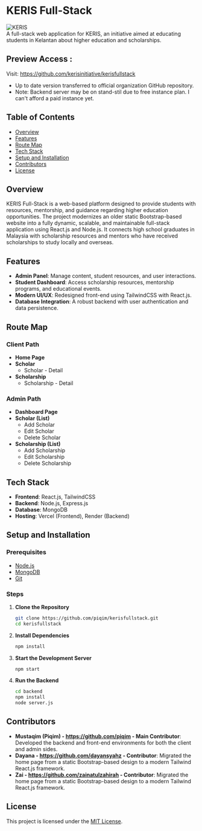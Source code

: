 # KERIS Full-Stack

![KERIS](https://github.com/piqim/kerisfullstack/raw/main/assets/logo.png)  
A full-stack web application for KERIS, an initiative aimed at educating students in Kelantan about higher education and scholarships.

## Preview Access :
Visit: https://github.com/kerisinitiative/kerisfullstack
* Up to date version transferred to official organization GitHub repository.
* Note: Backend server may be on stand-stil due to free instance plan. I can't afford a paid instance yet.

## Table of Contents
- [Overview](#overview)
- [Features](#features)
- [Route Map](#route-map)
- [Tech Stack](#tech-stack)
- [Setup and Installation](#setup-and-installation)
- [Contributors](#contributors)
- [License](#license)

## Overview
KERIS Full-Stack is a web-based platform designed to provide students with resources, mentorship, and guidance regarding higher education opportunities. The project modernizes an older static Bootstrap-based website into a fully dynamic, scalable, and maintainable full-stack application using React.js and Node.js. It connects high school graduates in Malaysia with scholarship resources and mentors who have received scholarships to study locally and overseas.

## Features
- **Admin Panel**: Manage content, student resources, and user interactions.
- **Student Dashboard**: Access scholarship resources, mentorship programs, and educational events.
- **Modern UI/UX**: Redesigned front-end using TailwindCSS with React.js.
- **Database Integration**: A robust backend with user authentication and data persistence.

## Route Map
### Client Path
- **Home Page**
- **Scholar**
  - Scholar - Detail
- **Scholarship**
  - Scholarship - Detail

### Admin Path
- **Dashboard Page**
- **Scholar (List)**
  - Add Scholar
  - Edit Scholar
  - Delete Scholar
- **Scholarship (List)**
  - Add Scholarship
  - Edit Scholarship
  - Delete Scholarship

## Tech Stack
- **Frontend**: React.js, TailwindCSS
- **Backend**: Node.js, Express.js
- **Database**: MongoDB
- **Hosting**: Vercel (Frontend), Render (Backend)

## Setup and Installation
### Prerequisites
- [Node.js](https://nodejs.org/)
- [MongoDB](https://www.mongodb.com/)
- [Git](https://git-scm.com/)

### Steps
1. **Clone the Repository**
   ```sh
   git clone https://github.com/piqim/kerisfullstack.git
   cd kerisfullstack
   ```
2. **Install Dependencies**
   ```sh
   npm install
   ```
3. **Start the Development Server**
   ```sh
   npm start
   ```
4. **Run the Backend**
   ```sh
   cd backend
   npm install
   node server.js
   ```

## Contributors
- **Mustaqim (Piqim) - https://github.com/piqim - Main Contributor**: Developed the backend and front-end environments for both the client and admin sides.
- **Dayana - https://github.com/dayansyahz - Contributor**: Migrated the home page from a static Bootstrap-based design to a modern Tailwind React.js framework.
- **Zai - https://github.com/zainatulzahirah - Contributor**: Migrated the home page from a static Bootstrap-based design to a modern Tailwind React.js framework.

## License
This project is licensed under the [MIT License](LICENSE).
